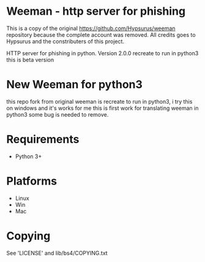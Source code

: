 # Weeman - http server for phishing

This is a copy of the original https://github.com/Hypsurus/weeman repository because the complete account was removed. All credits goes to Hypsurus and the constributers of this project.

HTTP server for phishing in python.
Version 2.0.0 recreate to run in python3 this is beta version

# New Weeman for python3

this repo fork from original weeman is recreate to run in python3, i try this on windows and it's works for me this is first work for translating weeman in python3 some bug is needed to remove.

# Requirements

* Python 3+

# Platforms

* Linux
* Win
* Mac

# Copying

See 'LICENSE' and lib/bs4/COPYING.txt
